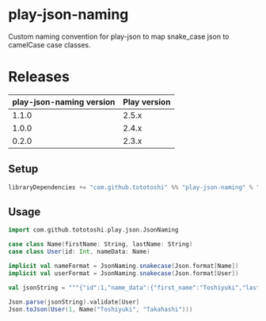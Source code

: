 # play-json-naming

Custom naming convention for play-json to map snake_case json to camelCase case classes.

# Releases

| play-json-naming version | Play version     |
|--------------------------|------------------|
| 1.1.0                    | 2.5.x            |
| 1.0.0                    | 2.4.x            |
| 0.2.0                    | 2.3.x            |

## Setup

```scala
libraryDependencies += "com.github.tototoshi" %% "play-json-naming" % "1.1.0"
```

## Usage

```scala
import com.github.tototoshi.play.json.JsonNaming

case class Name(firstName: String, lastName: String)
case class User(id: Int, nameData: Name)

implicit val nameFormat = JsonNaming.snakecase(Json.format[Name])
implicit val userFormat = JsonNaming.snakecase(Json.format[User])

val jsonString = """{"id":1,"name_data":{"first_name":"Toshiyuki","last_name":"Takahashi"}}"""

Json.parse(jsonString).validate[User]
Json.toJson(User(1, Name("Toshiyuki", "Takahashi")))
```

